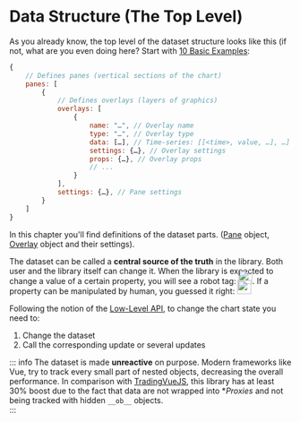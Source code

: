 
# Data Structure (The Top Level)

As you already know, the top level of the dataset structure looks like this (if not, what are you even doing here? Start with [10 Basic Examples](/guide/intro/10-basic-examples.html):

```js
{
    // Defines panes (vertical sections of the chart)
    panes: [
        {
            // Defines overlays (layers of graphics)
            overlays: [
                {
                    name: "…", // Overlay name
                    type: "…", // Overlay type
                    data: […], // Time-series: [[<time>, value, …], …]
                    settings: {…}, // Overlay settings
                    props: {…}, // Overlay props
                    // ...
                }
            ],
            settings: {…}, // Pane settings
        }
    ]
}
```
In this chapter you'll find definitions of the dataset parts. ([Pane](/guide/data-struct/pane-object.html) object, [Overlay](/guide/data-struct/pane-object.html) object and their settings).

The dataset can be called a **central source of the truth** in the library. Both user and the library itself can change it. When the library is expected to change a value of a certain property, you will see a robot tag: <img src="/robot.png" style="display: inline-block; width: 25px; margin: -10px 0 -7px 0;" />. If a property can be manipulated by human, you guessed it right: <img src="/human.png" style="display: inline-block; width: 25px; margin: -10px 0 -7px 0;" />

Following the notion of the [Low-Level API](/guide/intro/10-basic-examples.html#_4-chart-updates-low-level-api), to change the chart state you need to:
1. Change the dataset
2. Call the corresponding update or several updates

::: info
The dataset is made **unreactive** on purpose. Modern frameworks like Vue, try to track every small part of nested objects, decreasing the overall performance. In comparison with [TradingVueJS](https://github.com/tvjsx/trading-vue-js), this library has at least 30% boost due to the fact that data are not wrapped into **Proxies* and not being tracked with hidden `__ob__` objects.   
:::
